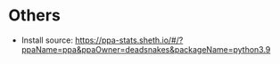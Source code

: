 # Others

- Install source: https://ppa-stats.sheth.io/#/?ppaName=ppa&ppaOwner=deadsnakes&packageName=python3.9
